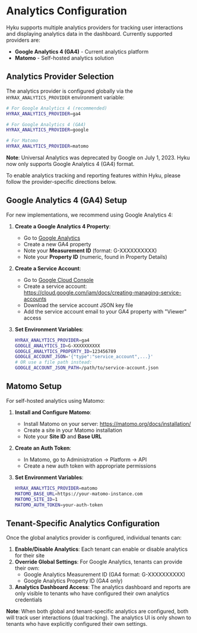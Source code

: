 # Analytics Configuration

Hyku supports multiple analytics providers for tracking user interactions and displaying analytics data in the dashboard. Currently supported providers are:

- **Google Analytics 4 (GA4)** - Current analytics platform
- **Matomo** - Self-hosted analytics solution

## Analytics Provider Selection

The analytics provider is configured globally via the `HYRAX_ANALYTICS_PROVIDER` environment variable:

```bash
# For Google Analytics 4 (recommended)
HYRAX_ANALYTICS_PROVIDER=ga4

# For Google Analytics 4 (GA4)
HYRAX_ANALYTICS_PROVIDER=google

# For Matomo
HYRAX_ANALYTICS_PROVIDER=matomo
```

**Note**: Universal Analytics was deprecated by Google on July 1, 2023. Hyku now only supports Google Analytics 4 (GA4) format.

To enable analytics tracking and reporting features within Hyku, please follow the provider-specific directions below.

## Google Analytics 4 (GA4) Setup

For new implementations, we recommend using Google Analytics 4:

1. **Create a Google Analytics 4 Property**:

   - Go to [Google Analytics](https://analytics.google.com/)
   - Create a new GA4 property
   - Note your **Measurement ID** (format: G-XXXXXXXXXX)
   - Note your **Property ID** (numeric, found in Property Details)

2. **Create a Service Account**:

   - Go to [Google Cloud Console](https://console.cloud.google.com/)
   - Create a service account: https://cloud.google.com/iam/docs/creating-managing-service-accounts
   - Download the service account JSON key file
   - Add the service account email to your GA4 property with "Viewer" access

3. **Set Environment Variables**:
   ```bash
   HYRAX_ANALYTICS_PROVIDER=ga4
   GOOGLE_ANALYTICS_ID=G-XXXXXXXXXX
   GOOGLE_ANALYTICS_PROPERTY_ID=123456789
   GOOGLE_ACCOUNT_JSON='{"type":"service_account",...}'
   # OR use a file path instead:
   GOOGLE_ACCOUNT_JSON_PATH=/path/to/service-account.json
   ```

## Matomo Setup

For self-hosted analytics using Matomo:

1. **Install and Configure Matomo**:

   - Install Matomo on your server: https://matomo.org/docs/installation/
   - Create a site in your Matomo installation
   - Note your **Site ID** and **Base URL**

2. **Create an Auth Token**:

   - In Matomo, go to Administration → Platform → API
   - Create a new auth token with appropriate permissions

3. **Set Environment Variables**:
   ```bash
   HYRAX_ANALYTICS_PROVIDER=matomo
   MATOMO_BASE_URL=https://your-matomo-instance.com
   MATOMO_SITE_ID=1
   MATOMO_AUTH_TOKEN=your-auth-token
   ```

## Tenant-Specific Analytics Configuration

Once the global analytics provider is configured, individual tenants can:

1. **Enable/Disable Analytics**: Each tenant can enable or disable analytics for their site
2. **Override Global Settings**: For Google Analytics, tenants can provide their own:
   - Google Analytics Measurement ID (GA4 format: G-XXXXXXXXXX)
   - Google Analytics Property ID (GA4 only)
3. **Analytics Dashboard Access**: The analytics dashboard and reports are only visible to tenants who have configured their own analytics credentials

**Note**: When both global and tenant-specific analytics are configured, both will track user interactions (dual tracking). The analytics UI is only shown to tenants who have explicitly configured their own settings.
